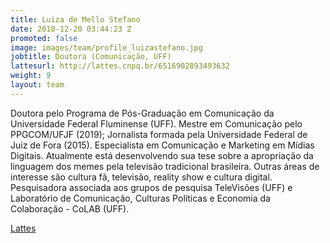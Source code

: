 ```yaml
---
title: Luiza de Mello Stefano
date: 2018-12-20 03:44:23 Z
promoted: false
image: images/team/profile_luizastefano.jpg
jobtitle: Doutora (Comunicação, UFF)
lattesurl: http://lattes.cnpq.br/6516902893493632
weight: 9
layout: team
---
```


Doutora pelo Programa de Pós-Graduação em Comunicação da Universidade Federal Fluminense (UFF). Mestre em Comunicação pelo PPGCOM/UFJF (2019); Jornalista formada pela Universidade Federal de Juiz de Fora (2015). Especialista em Comunicação e Marketing em Mídias Digitais. Atualmente está desenvolvendo sua tese sobre a apropriação da linguagem dos memes pela televisão tradicional brasileira. Outras áreas de interesse são cultura fã, televisão, reality show e cultura digital. Pesquisadora associada aos grupos de pesquisa TeleVisões (UFF) e Laboratório de Comunicação, Culturas Políticas e Economia da Colaboração - CoLAB (UFF).

<a href="http://lattes.cnpq.br/6516902893493632">Lattes</a>
